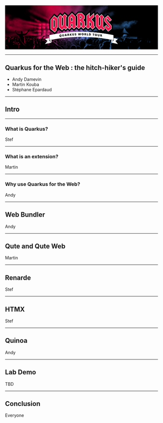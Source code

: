 ![Quarkus](deck-assets/hero_worldtour.png)

---

## Quarkus for the Web : the hitch-hiker's guide

- Andy Damevin
- Martin Kouba
- Stéphane Epardaud

---

## Intro

---

### What is Quarkus?

Stef

---

### What is an extension?

Martin

---

### Why use Quarkus for the Web?

Andy

---

## Web Bundler

Andy

---

## Qute and Qute Web

Martin

---

## Renarde

Stef

---

## HTMX

Stef

---

## Quinoa

Andy

---

## Lab Demo

TBD

---

## Conclusion

Everyone
